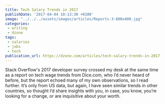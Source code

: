 ```yaml
---
title: Tech Salary Trends in 2017
publishDate: '2017-04-04 10:13:30 +0100'
image: "../../../assets/images/articles/Reports-3-800x400.jpg"
categories:
 - writing
 - dzone
tags:
 - salaries
 - jobs
 - tech
publication_url: https://dzone.com/articles/tech-salary-trends-in-2017
---
```


Stack Overflow's 2017 developer survey crossed my desk at the same time as a report on tech wage trends from Dice.com, who I’d never heard of before, but the report echoed many of my own observations, so I read further. It’s only from US data, but again, I have seen similar trends in other countries, so thought I’d share insights with you, in case, you know, you’re looking for a change, or are inquisitive about your worth.

